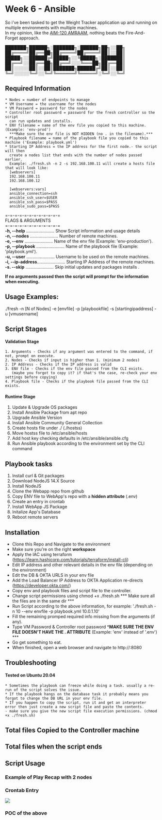 # Week 6 - Ansible
So i've been tasked to get the Weight Tracker application up and running on multiple environments with multiple machines. <br />
In my opinion, like the [AIM-120 AMRAAM](https://en.wikipedia.org/wiki/AIM-120_AMRAAM), nothing beats the Fire-And-Forget approach.


███████╗██████╗░███████╗░██████╗██╗░░██╗<br />
██╔════╝██╔══██╗██╔════╝██╔════╝██║░░██║<br />
█████╗░░██████╔╝█████╗░░╚█████╗░███████║<br />
██╔══╝░░██╔══██╗██╔══╝░░░╚═══██╗██╔══██║<br />
██║░░░░░██║░░██║███████╗██████╔╝██║░░██║<br />
╚═╝░░░░░╚═╝░░╚═╝╚══════╝╚═════╝░╚═╝░░╚═╝<br />

## Required Information
	* Nodes = number of endpoints to manage
	* VM Username = the username for the nodes
	* VM Password = password for the nodes
	* Controller root password = password for the fresh controller so the script
	  can run updates and installs.
	* ENV filename = name of the env file you copied to this machine. (Example: 'env-prod')
	  ***Make sure the env file is NOT HIDDEN (no . in the filename).***
	* Playbook filename = name of the playbook file you copied to this machine ('Example: playbook.yml')
	* Starting IP Address = the IP address for the first node.- the script will then
	  create a nodes list that ends with the number of nodes passed earlier.
      Example: ./fresh.sh -n 2 -s 192.168.100.11 will create a hosts file that will look like:
	  [webservers]
	  192.168.100.11
	  192.168.100.12

	  [webservers:vars]
	  ansible_connection=ssh
	  ansible_ssh_user=$USER
	  ansible_ssh_pass=$PASS
	  ansible_sudo_pass=$PASS

=-=-=-=-=-=-=-=-=-=-=-=<br />
FLAGS & ARGUMENTS      <br />
=-=-=-=-=-=-=-=-=-=-=-=<br />
**-h, --help**      ....................... Show Script information and usage details<br />
**-n, --nodes**     ....................... Number of remote machines.<br />
**-e, --env**       ....................... Name of the env file (Example: 'env-production').<br />
**-p, --playbook**  ....................... Name of the playbook file (Example: 'playbook.yml').<br />
**-u, --user**      ....................... Username to be used on the remote machines.<br />
**-i, --ip-address**....................... Starting IP Address of the remote machines.<br />
**-s. --skip**      ....................... Skip initial updates and packages installs .<br />

**If no arguments passed then the script will prompt for the information when executing.**<br />

## Usage Examples:
./fresh -n [N of Nodes] -e [envfile] -p [playbookfile] -s [startingipaddress] -u [vmusername]

## Script Stages
  #### Validation Stage
    1. Arguments - Checks if any argument was entered to the command, if not, prompt on execute.
	2. Nodes - Checks if input is higher than 1. (minimum 2 nodes)
    2. IP Address - Checks if the IP address is valid 
    3. ENV file - Checks if the env file passed from the CLI exists. 
       (maybe you forgot to copy it? if that's the case, re-check your env settings before copying)
	4. Playbook file - Checks if the playbook file passed from the CLI exists. 
  
  #### Runtime Stage
  1. Update & Upgrade OS packages
  2. Install Ansible Package from apt repo
  3. Upgrade Ansible Version
  4. Install Ansible Community General Collection
  5. Create hosts file under ./ (./hostss)
  6. Move hostss file to /etc/ansible/hosts
  7. Add host key checking defaults in /etc/ansible/ansible.cfg
  8. Run Ansible playbook according to the environment set by the CLI command

## Playbook tasks
  1. Install curl & Git packages
  2. Download NodeJS 14.X Source
  3. Install NodeJS
  4. Clone the Webapp repo from github
  5. Copy ENV file to WebApp's repo with a **hidden attribute** (.env)
  6. Create an entry in crontab
  7. Install WebApp JS Package
  8. Initalize App's Database
  9. Reboot remote servers
  
## Installation
  - Clone this Repo and Navigate to the environment
  - Make sure you're on the right **workspace**
  - Apply the IAC using terraform (https://learn.hashicorp.com/tutorials/terraform/install-cli)
  - Edit IP address and other relevant details in the env file (depending on the environment)
  - Edit the DB & OKTA URLS in your env file
  - Add the Load Balancer IP Address to OKTA Application re-directs (https://developer.okta.com/)
  - Copy env and playbook files and script file to the controller.
  - Change script permissions using chmod +x ./fresh.sh
  *** Make sure all the files are in the same dir ***
  - Run Script according to the above information, for example: './fresh.sh -n 10 --env envfile -p playbook.yml 10.0.1.10' <br />
  - Fill the remaining promped required info missing from the arguments (if any).<br />
  - Type VM Password & Controller root password
  ***MAKE SURE THE ENV FILE DOESN'T HAVE THE . ATTRIBUTE** (Example: 'env' instead of '.env') ***<br />
  - Go get something to eat.<br />
  - When finished, open a web browser and navigate to http://<IPinENVFILE>:8080<br />

## Troubleshooting
#### Tested on Ubuntu 20.04
	* Sometimes the playbook can freeze while doing a task. usually a re-run of the script solves the issue.
	* If the playbook hangs on the database task it probably means you forgot to change the DB URL in your env file.
	* If you happen to copy the script, run it and get an interpreter error then just create a new script file and paste the contents.
	- make sure you give the new script file execution permissions. (chmod +x ./fresh.sh)

## Total files Copied to the Controller machine

## Total files when the script ends

## Script Usage

### Example of Play Recap with 2 nodes <br />

### Crontab Entry
<img src="https://i.postimg.cc/MGhSY2d1/crontab-entry.jpg"> <br />

### POC of the above
